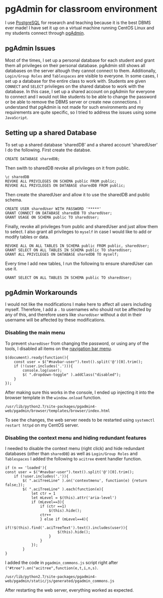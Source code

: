 # pgAdmin for classroom environment
I use [PostgreSQL](https://www.postgresql.org/about/) for research and teaching because it is the best DBMS ever made! I have set it up on a virtual machine running CentOS Linux and my students connect through [pgAdmin](https://www.pgadmin.org/).

## pgAdmin Issues
Most of the times, I set up a personal database for each student and grant them all privileges on their personal database. pgAdmin still shows all databases on the server altough they cannot connect to them. Additionally, `Login/Group Roles` and `Tablespaces` are visible to everyone.
In some cases, I set up a database for the entire class to work with. Students are given `CONNECT` and `SELECT` privileges on the shared databse to work with the database. In this case, I set up a shared account on pgAdmin for everyone to connect and I would not like students to be able to change the password or be able to remove the DBMS server or create new connections. 
I understand that pgAdmin is not made for such environments and my requirements are quite specific, so I tried to address the issues using some `JavaScript`.

## Setting up a shared Database
To set up a shared database 'sharedDB' and a shared account 'sharedUser' I do the following. 
First create the databse.
```
CREATE DATABASE sharedDB;
```
Then swith to sharedDB revoke all privileges on it from public.
```
\c sharedDB
REVOKE ALL PRIVILEGES ON SCHEMA public FROM public;
REVOKE ALL PRIVILEGES ON DATABASE sharedDB FROM public;
```
Then create the sharedUser and allow it to use the sharedDB and public schema.
```
CREATE USER sharedUser WITH PASSWORD '*****'
GRANT CONNECT ON DATABASE sharedDB TO sharedUser;
GRANT USAGE ON SCHEMA public TO sharedUser;
```
Finally, revoke all privileges from public and sharedUser and just allow them to select. I also grant all privileges to `myself` in case I would like to add or modify tables or data.
```
REVOKE ALL ON ALL TABLES IN SCHEMA public FROM public, sharedUser;
GRANT SELECT ON ALL TABLES IN SCHEMA public TO sharedUser;
GRANT ALL PRIVILEGES ON DATABASE sharedDB TO myself;
```
Every time I add new tables, I run the following to ensure sharedUser can use it.
```
GRANT SELECT ON ALL TABLES IN SCHEMA public TO sharedUser; 
```

## pgAdmin Workarounds
I would not like the modifications I make here to affect all users including myself. Therefore, I add a `.` to usernames who should not be affected by any of this, and therefore users like `sharedUser` without a dot in their username will be affected by these modifications.
### Disabling the main menu   
To prevent `sharedUser` from changing the password, or using any of the tools, I disabled all items on the [navigation bar menu](https://www.pgadmin.org/styleguide/themes/menus/).
```
$(document).ready(function(){
	const user = $("#navbar-user").text().split('@')[0].trim();	
	if (!(user.includes('.'))){
		console.log(user);
		$( ".dropdown-toggle" ).addClass("disabled");
	}
});
```
After making sure this works in the console, I ended up injecting it into the browser template in the `window.onload` function.
```
/usr/lib/python2.7/site-packages/pgadmin4-web/pgadmin/browser/templates/browser/index.html
```
To see the changes, the web server needs to be restarted using `systemctl restart httpd` on my CentOS server.
### Disabling the context menu and hiding redundant features
I needed to disable the context menu (right click) and hide redundant databases (other than `sharedDB`) as well as `Login/Group Roles` and `Tablespaces` I added the following to `acitree` event handler function. 
```
if (n == 'loaded'){
const user = $("#navbar-user").text().split('@')[0].trim();
	if (!user.includes('.')){
		$( ".aciTreeLine" ).on('contextmenu', function(e) {return false;});
		$( ".aciTreeLine" ).each(function(e){
			let ctr = 1
			let mLevel = $(this).attr('aria-level')
			if (mLevel==3){ 
				if (ctr ==1)
					$(this).hide();
				ctr++
				} else if (mLevel==4){ 
					if(!$(this).find('.aciTreeText').text().includes(user)){
						$(this).hide();
					}		
				}
			});
		}
}	
```
I added the code in `pgadmin_commons.js` script right after `("#tree").on("acitree",function(e,t,i,n,s)`. 
```
/usr/lib/python2.7/site-packages/pgadmin4-web/pgadmin/static/js/generated/pgadmin_commons.js
```
After restarting the web server, everything worked as expected. 